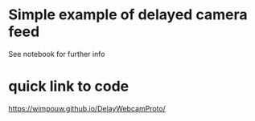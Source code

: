 # Simple example of delayed camera feed
See notebook for further info

# quick link to code
https://wimpouw.github.io/DelayWebcamProto/
